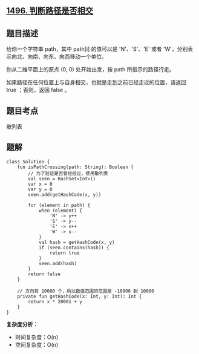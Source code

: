## [1496. 判断路径是否相交](https://leetcode.cn/problems/path-crossing/description/)

## 题目描述

给你一个字符串 path，其中 path[i] 的值可以是 'N'、'S'、'E' 或者 'W'，分别表示向北、向南、向东、向西移动一个单位。

你从二维平面上的原点 (0, 0) 处开始出发，按 path 所指示的路径行走。

如果路径在任何位置上与自身相交，也就是走到之前已经走过的位置，请返回 true ；否则，返回 false 。

## 题目考点

散列表

## 题解
 
```
class Solution {
    fun isPathCrossing(path: String): Boolean {
        // 为了验证是否曾经经过，使用散列表
        val seen = HashSet<Int>()
        var x = 0
        var y = 0
        seen.add(getHashCode(x, y))

        for (element in path) {
            when (element) {
                'N' -> y++
                'S' -> y--
                'E' -> x++
                'W' -> x--
            }
            val hash = getHashCode(x, y)
            if (seen.contains(hash)) {
                return true
            }
            seen.add(hash)
        }
        return false
    }

    // 方向有 10000 个，所以数值范围的范围是 -10000 到 10000
    private fun getHashCode(x: Int, y: Int): Int {
        return x * 20001 + y
    }
}
```

**复杂度分析：**

- 时间复杂度：O(n)
- 空间复杂度：O(n) 
